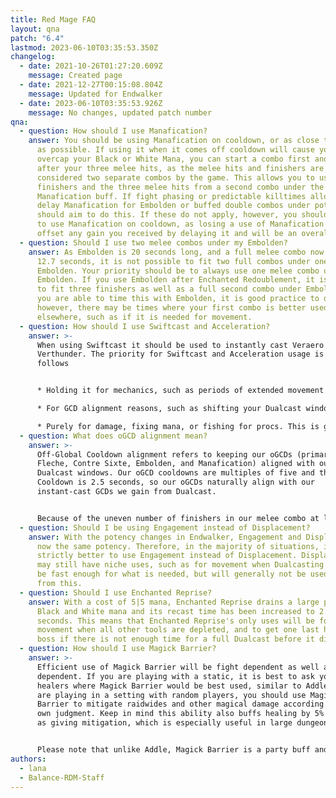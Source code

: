 ```yaml
---
title: Red Mage FAQ
layout: qna
patch: "6.4"
lastmod: 2023-06-10T03:35:53.350Z
changelog:
  - date: 2021-10-26T01:27:20.609Z
    message: Created page
  - date: 2021-12-27T00:15:08.804Z
    message: Updated for Endwalker
  - date: 2023-06-10T03:35:53.926Z
    message: No changes, updated patch number
qna:
  - question: How should I use Manafication?
    answer: You should be using Manafication on cooldown, or as close to on cooldown
      as possible. If using it when it comes off cooldown will cause you to
      overcap your Black or White Mana, you can start a combo first and use it
      after your three melee hits, as the melee hits and finishers are
      considered two separate combos by the game. This allows you to use the
      finishers and the three melee hits from a second combo under the
      Manafication buff. If fight phasing or predictable killtimes allow you to
      delay Manafication for Embolden or buffed double combos under potion, you
      should aim to do this. If these do not apply, however, you should continue
      to use Manafication on cooldown, as losing a use of Manafication will
      offset any gain you received by delaying it and will be an overall loss.
  - question: Should I use two melee combos under my Embolden?
    answer: As Embolden is 20 seconds long, and a full melee combo now takes around
      12.7 seconds, it is not possible to fit two full combos under one
      Embolden. Your priority should be to always use one melee combo under
      Embolden. If you use Embolden after Enchanted Redoublement, it is possible
      to fit three finishers as well as a full second combo under Embolden. If
      you are able to time this with Embolden, it is good practice to do --
      however, there may be times where your first combo is better used
      elsewhere, such as if it is needed for movement.
  - question: How should I use Swiftcast and Acceleration?
    answer: >-
      When using Swiftcast it should be used to instantly cast Veraero or
      Verthunder. The priority for Swiftcast and Acceleration usage is as
      follows


      * Holding it for mechanics, such as periods of extended movement where Dualcasting would get you killed. 

      * For GCD alignment reasons, such as shifting your Dualcast windows to avoid oGCD drift or to line up better with mechanics.

      * Purely for damage, fixing mana, or fishing for procs. This is generally the smallest potency gain. It is only recommended after you have a deeper understanding of the fight and know which specific times you can afford to do this.
  - question: What does oGCD alignment mean?
    answer: >-
      Off-Global Cooldown alignment refers to keeping our oGCDs (primarily
      Fleche, Contre Sixte, Embolden, and Manafication) aligned with our
      Dualcast windows. Our oGCD cooldowns are multiples of five and the Global
      Cooldown is 2.5 seconds, so our oGCDs naturally align with our
      instant-cast GCDs we gain from Dualcast. 


      Because of the uneven number of finishers in our melee combo at level 90, every melee combo will cause these windows to flip, causing oGCD drift. Swiftcast and Acceleration will also cause our Dualcast and our hardcast windows to flip. This means that every time we do a melee combo, one use of Acceleration or Swiftcast will "re-align" our oGCDs with our Dualcast windows.
  - question: Should I be using Engagement instead of Displacement?
    answer: With the potency changes in Endwalker, Engagement and Displacement are
      now the same potency. Therefore, in the majority of situations, it is now
      strictly better to use Engagement instead of Displacement. Displacement
      may still have niche uses, such as for movement when Dualcasting will not
      be fast enough for what is needed, but will generally not be used aside
      from this.
  - question: Should I use Enchanted Reprise?
    answer: With a cost of 5|5 mana, Enchanted Reprise drains a large portion of our
      Black and White mana and its recast time has been increased to 2.5
      seconds. This means that Enchanted Reprise's only uses will be for
      movement when all other tools are depleted, and to get one last hit on a
      boss if there is not enough time for a full Dualcast before it dies.
  - question: How should I use Magick Barrier?
    answer: >-
      Efficient use of Magick Barrier will be fight dependent as well as group
      dependent. If you are playing with a static, it is best to ask your
      healers where Magick Barrier would be best used, similar to Addle. If you
      are playing in a setting with random players, you should use Magick
      Barrier to mitigate raidwides and other magical damage according to your
      own judgment. Keep in mind this ability also buffs healing by 5% as well
      as giving mitigation, which is especially useful in large dungeon pulls.


      Please note that unlike Addle, Magick Barrier is a party buff and not a boss debuff. This allows it to mitigate damage from untargetable actors that Addle cannot cover.
authors:
  - lana
  - Balance-RDM-Staff
---
```

